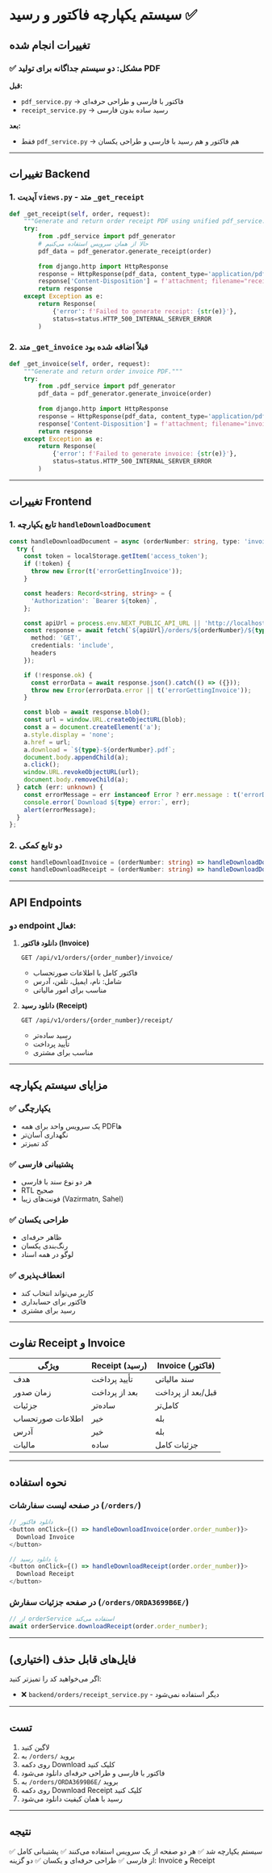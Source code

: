 # سیستم یکپارچه فاکتور و رسید ✅

## تغییرات انجام شده

### ✅ مشکل: دو سیستم جداگانه برای تولید PDF
**قبل:**
- `pdf_service.py` → فاکتور با فارسی و طراحی حرفه‌ای
- `receipt_service.py` → رسید ساده بدون فارسی

**بعد:**
- فقط `pdf_service.py` → هم فاکتور و هم رسید با فارسی و طراحی یکسان

---

## تغییرات Backend

### 1. آپدیت `views.py` - متد `_get_receipt`
```python
def _get_receipt(self, order, request):
    """Generate and return order receipt PDF using unified pdf_service."""
    try:
        from .pdf_service import pdf_generator
        # حالا از همان سرویس استفاده می‌کنیم
        pdf_data = pdf_generator.generate_receipt(order)
        
        from django.http import HttpResponse
        response = HttpResponse(pdf_data, content_type='application/pdf')
        response['Content-Disposition'] = f'attachment; filename="receipt_{order.order_number}.pdf"'
        return response
    except Exception as e:
        return Response(
            {'error': f'Failed to generate receipt: {str(e)}'},
            status=status.HTTP_500_INTERNAL_SERVER_ERROR
        )
```

### 2. متد `_get_invoice` قبلاً اضافه شده بود
```python
def _get_invoice(self, order, request):
    """Generate and return order invoice PDF."""
    try:
        from .pdf_service import pdf_generator
        pdf_data = pdf_generator.generate_invoice(order)
        
        from django.http import HttpResponse
        response = HttpResponse(pdf_data, content_type='application/pdf')
        response['Content-Disposition'] = f'attachment; filename="invoice_{order.order_number}.pdf"'
        return response
    except Exception as e:
        return Response(
            {'error': f'Failed to generate invoice: {str(e)}'},
            status=status.HTTP_500_INTERNAL_SERVER_ERROR
        )
```

---

## تغییرات Frontend

### 1. تابع یکپارچه `handleDownloadDocument`
```typescript
const handleDownloadDocument = async (orderNumber: string, type: 'invoice' | 'receipt') => {
  try {
    const token = localStorage.getItem('access_token');
    if (!token) {
      throw new Error(t('errorGettingInvoice'));
    }

    const headers: Record<string, string> = {
      'Authorization': `Bearer ${token}`,
    };

    const apiUrl = process.env.NEXT_PUBLIC_API_URL || 'http://localhost:8000/api/v1';
    const response = await fetch(`${apiUrl}/orders/${orderNumber}/${type}/`, {
      method: 'GET',
      credentials: 'include',
      headers
    });

    if (!response.ok) {
      const errorData = await response.json().catch(() => ({}));
      throw new Error(errorData.error || t('errorGettingInvoice'));
    }

    const blob = await response.blob();
    const url = window.URL.createObjectURL(blob);
    const a = document.createElement('a');
    a.style.display = 'none';
    a.href = url;
    a.download = `${type}-${orderNumber}.pdf`;
    document.body.appendChild(a);
    a.click();
    window.URL.revokeObjectURL(url);
    document.body.removeChild(a);
  } catch (err: unknown) {
    const errorMessage = err instanceof Error ? err.message : t('errorDownloadInvoice');
    console.error(`Download ${type} error:`, err);
    alert(errorMessage);
  }
};
```

### 2. دو تابع کمکی
```typescript
const handleDownloadInvoice = (orderNumber: string) => handleDownloadDocument(orderNumber, 'invoice');
const handleDownloadReceipt = (orderNumber: string) => handleDownloadDocument(orderNumber, 'receipt');
```

---

## API Endpoints

### دو endpoint فعال:

1. **دانلود فاکتور (Invoice)**
   ```
   GET /api/v1/orders/{order_number}/invoice/
   ```
   - فاکتور کامل با اطلاعات صورتحساب
   - شامل: نام، ایمیل، تلفن، آدرس
   - مناسب برای امور مالیاتی

2. **دانلود رسید (Receipt)**
   ```
   GET /api/v1/orders/{order_number}/receipt/
   ```
   - رسید ساده‌تر
   - تأیید پرداخت
   - مناسب برای مشتری

---

## مزایای سیستم یکپارچه

### ✅ یکپارچگی
- یک سرویس واحد برای همه PDFها
- نگهداری آسان‌تر
- کد تمیزتر

### ✅ پشتیبانی فارسی
- هر دو نوع سند با فارسی
- RTL صحیح
- فونت‌های زیبا (Vazirmatn, Sahel)

### ✅ طراحی یکسان
- ظاهر حرفه‌ای
- رنگ‌بندی یکسان
- لوگو در همه اسناد

### ✅ انعطاف‌پذیری
- کاربر می‌تواند انتخاب کند
- فاکتور برای حسابداری
- رسید برای مشتری

---

## تفاوت Receipt و Invoice

| ویژگی | Receipt (رسید) | Invoice (فاکتور) |
|-------|----------------|------------------|
| هدف | تأیید پرداخت | سند مالیاتی |
| زمان صدور | بعد از پرداخت | قبل/بعد از پرداخت |
| جزئیات | ساده‌تر | کامل‌تر |
| اطلاعات صورتحساب | خیر | بله |
| آدرس | خیر | بله |
| مالیات | ساده | جزئیات کامل |

---

## نحوه استفاده

### در صفحه لیست سفارشات (`/orders/`)
```typescript
// دانلود فاکتور
<button onClick={() => handleDownloadInvoice(order.order_number)}>
  Download Invoice
</button>

// یا دانلود رسید
<button onClick={() => handleDownloadReceipt(order.order_number)}>
  Download Receipt
</button>
```

### در صفحه جزئیات سفارش (`/orders/ORDA3699B6E/`)
```typescript
// از orderService استفاده می‌کند
await orderService.downloadReceipt(order.order_number);
```

---

## فایل‌های قابل حذف (اختیاری)

اگر می‌خواهید کد را تمیزتر کنید:
- ❌ `backend/orders/receipt_service.py` - دیگر استفاده نمی‌شود

---

## تست

1. لاگین کنید
2. به `/orders/` بروید
3. روی دکمه Download کلیک کنید
4. فاکتور با فارسی و طراحی حرفه‌ای دانلود می‌شود
5. به `/orders/ORDA3699B6E/` بروید
6. روی دکمه Download Receipt کلیک کنید
7. رسید با همان کیفیت دانلود می‌شود

---

## نتیجه

✅ سیستم یکپارچه شد
✅ هر دو صفحه از یک سرویس استفاده می‌کنند
✅ پشتیبانی کامل از فارسی
✅ طراحی حرفه‌ای و یکسان
✅ دو گزینه: Invoice و Receipt
